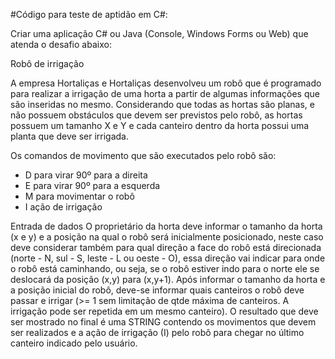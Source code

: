 #Código para teste de aptidão em C#:

Criar uma aplicação C# ou Java (Console, Windows Forms ou Web) que atenda o desafio abaixo:

Robô de irrigação

A empresa Hortaliças e Hortaliças desenvolveu um robô que é programado para realizar a irrigação de uma horta a partir de algumas informações 
que são inseridas no mesmo. Considerando que todas as hortas são planas, e não possuem obstáculos que devem ser previstos pelo robô, as hortas 
possuem um tamanho X e Y e cada canteiro dentro da horta possui uma planta que deve ser irrigada.

Os comandos de movimento que são executados pelo robô são:
- D para virar 90º para a direita
- E para virar 90º para a esquerda
- M para movimentar o robô
- I ação de irrigação

Entrada de dados
O proprietário da horta deve informar o tamanho da horta (x e y) e a posição na qual o robô será inicialmente posicionado,
neste caso deve considerar também para qual direção a face do robô está direcionada (norte - N, sul - S, leste - L ou oeste - O),
essa direção vai indicar para onde o robô está caminhando, ou seja, se o robô estiver indo para o norte ele se deslocará da posição (x,y) para (x,y+1).
Após informar o tamanho da horta e a posição inicial do robô, deve-se informar quais canteiros o robô deve passar e irrigar (>= 1 sem limitação de qtde 
máxima de canteiros. A irrigação pode ser repetida em um mesmo canteiro).
O resultado que deve ser mostrado no final é uma STRING contendo os movimentos que devem ser realizados e a ação de irrigação (I) pelo robô para chegar 
no último canteiro indicado pelo usuário.
